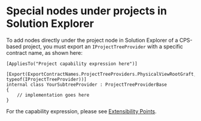 Special nodes under projects in Solution Explorer
=================================================

To add nodes directly under the project node in Solution Explorer of a
CPS-based project, you must export an `IProjectTreeProvider` with a 
specific contract name, as shown here:

    [AppliesTo("Project capability expression here")]

    [Export(ExportContractNames.ProjectTreeProviders.PhysicalViewRootGraft, typeof(IProjectTreeProvider))]
    internal class YourSubtreeProvider : ProjectTreeProviderBase
    {
        // implementation goes here
    }

For the capability expression, please see 
[Extensibility Points](Extensibility_points.md).
